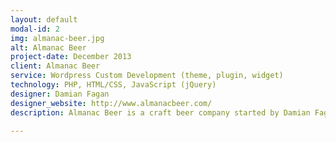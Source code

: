 ```yaml
---
layout: default
modal-id: 2
img: almanac-beer.jpg
alt: Almanac Beer
project-date: December 2013
client: Almanac Beer  
service: Wordpress Custom Development (theme, plugin, widget)
technology: PHP, HTML/CSS, JavaScript (jQuery)
designer: Damian Fagan
designer_website: http://www.almanacbeer.com/
description: Almanac Beer is a craft beer company started by Damian Fagan and Jesse Friedman based in San Francisco. The Wordpress-based website is fully responsive for desktop, tablet, and phone sizes. Their Shopify store theme was seamlessly incorporated with the full website.

---
```

